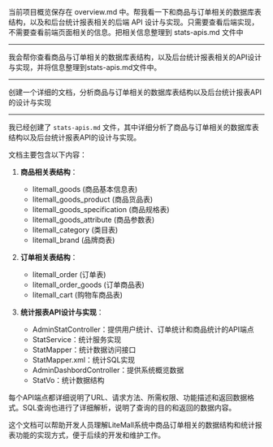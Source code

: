 当前项目概览保存在 overview.md 中。帮我看一下和商品与订单相关的数据库表结构，以及和后台统计报表相关的后端 API 设计与实现。只需要查看后端实现，不需要查看前端页面相关的信息。把相关信息整理到 stats-apis.md 文件中

---

我会帮你查看商品与订单相关的数据库表结构，以及后台统计报表相关的API设计与实现，并将信息整理到stats-apis.md文件中。

---

创建一个详细的文档，分析商品与订单相关的数据库表结构以及后台统计报表API的设计与实现

---



我已经创建了 `stats-apis.md` 文件，其中详细分析了商品与订单相关的数据库表结构以及后台统计报表API的设计与实现。

文档主要包含以下内容：

1. **商品相关表结构**：
   - litemall_goods (商品基本信息表)
   - litemall_goods_product (商品货品表)
   - litemall_goods_specification (商品规格表)
   - litemall_goods_attribute (商品参数表)
   - litemall_category (类目表)
   - litemall_brand (品牌商表)

2. **订单相关表结构**：
   - litemall_order (订单表)
   - litemall_order_goods (订单商品表)
   - litemall_cart (购物车商品表)

3. **统计报表API设计与实现**：
   - AdminStatController：提供用户统计、订单统计和商品统计的API端点
   - StatService：统计服务实现
   - StatMapper：统计数据访问接口
   - StatMapper.xml：统计SQL实现
   - AdminDashbordController：提供系统概览数据
   - StatVo：统计数据结构

每个API端点都详细说明了URL、请求方法、所需权限、功能描述和返回数据格式。SQL查询也进行了详细解析，说明了查询的目的和返回的数据内容。

这个文档可以帮助开发人员理解LiteMall系统中商品订单相关的数据结构和统计报表功能的实现方式，便于后续的开发和维护工作。